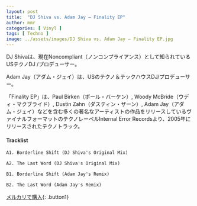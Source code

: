 ```yaml
---
layout: post
title:  "DJ Shiva vs. Adam Jay – Finality EP"
author: mmr
categories: [ Vinyl ]
tags: [ Techno ]
image: ../assets/images/DJ Shiva vs. Adam Jay – Finality EP.jpg
---
```


DJ Shivaは、現在Noncompliant（ノンコンプライアンス）として知られているUSテクノDJ /プロデューサー。

Adam Jay（アダム・ジェイ）は、USのテクノ＆テックハウスDJ/プロデューサー。

「Finality EP」は、Paul Birken（ポール・バーケン）, Woody McBride（ウディ・マクブライド）, Dustin Zahn（ダスティン・ザーン）, Adam Jay（アダム・ジェイ）などを含む多くの著名なアーティストの作品をリリースしているヴァイナルフォーマットのテクノレーベルInternal Error Recordsより、2005年にリリースされたテクノトラック。

#### Tracklist
```md
A1. Borderline Shift (DJ Shiva's Original Mix)

A2. The Last Word (DJ Shiva's Original Mix)

B1. Borderline Shift (Adam Jay's Remix)

B2. The Last Word (Adam Jay's Remix)
```

[メルカリで購入](https://jp.mercari.com/item/m44900983371?afid=6142608987){: .button1}

